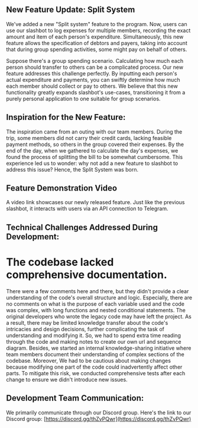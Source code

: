 ## New Feature Update: Split System

We've added a new "Split system" feature to the program. Now, users can use our slashbot to log expenses for multiple members, recording the exact amount and item of each person's expenditure. Simultaneously, this new feature allows the specification of debtors and payers, taking into account that during group spending activities, some might pay on behalf of others.

Suppose there's a group spending scenario. Calculating how much each person should transfer to others can be a complicated process. Our new feature addresses this challenge perfectly. By inputting each person's actual expenditure and payments, you can swiftly determine how much each member should collect or pay to others. We believe that this new functionality greatly expands slashbot's use-cases, transitioning it from a purely personal application to one suitable for group scenarios.

## Inspiration for the New Feature:

The inspiration came from an outing with our team members. During the trip, some members did not carry their credit cards, lacking feasible payment methods, so others in the group covered their expenses. By the end of the day, when we gathered to calculate the day's expenses, we found the process of splitting the bill to be somewhat cumbersome. This experience led us to wonder: why not add a new feature to slashbot to address this issue? Hence, the Split System was born.

## Feature Demonstration Video

A video link showcases our newly released feature. Just like the previous slashbot, it interacts with users via an API connection to Telegram.

## Technical Challenges Addressed During Development:

# The codebase lacked comprehensive documentation. 
There were a few comments here and there, but they didn't provide a clear understanding of the code's overall structure and logic. Especially, there are no comments on what is the purpose of each variable used and the code was complex, with long functions and nested conditional statements. The original developers who wrote the legacy code may have left the project. As a result, there may be limited knowledge transfer about the code's intricacies and design decisions, further complicating the task of understanding and modifying it.
So, we had to spend extra time reading through the code and making notes to create our own url and sequence diagram. Besides, we started an internal knowledge-sharing initiative where team members document their understanding of complex sections of the codebase.
Moreover, We had to be cautious about making changes because modifying one part of the code could inadvertently affect other parts. To mitigate this risk, we conducted comprehensive tests after each change to ensure we didn't introduce new issues.




## Development Team Communication:

We primarily communicate through our Discord group. Here's the link to our Discord group: [https://discord.gg/thZvPQwr](https://discord.gg/thZvPQwr)
